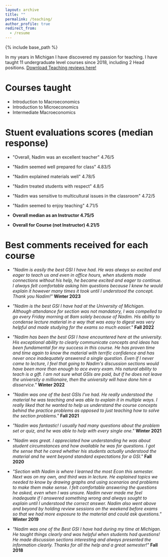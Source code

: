 ```yaml
---
layout: archive
title: ""
permalink: /teaching/
author_profile: true
redirect_from:
  - /resume
---
```


{% include base_path %}

In my years in Michigan I have discovered my passion for teaching. I have taught 11 undergraduate level courses since 2018, including 2 Head positions. <a href="https://nadimelayan.github.io/MyWebsite/teaching_reviews.pdf" download="teaching_reviews"> Download Teaching reviews here! </a>

Courses taught
======

- Introduction to Macroeconomics
- Introduction to Microeconomics
- Intermediate Macroeconomics

Stuent evaluations scores (median response)
======

- "Overall, Nadim was an excellent teacher" 4.76/5
- "Nadim seemed well prepared for class" 4.83/5
- "Nadim explained materials well" 4.78/5
- "Nadim treated students with respect" 4.8/5
- "Nadim was sensitive to multicultural issues in the classroom" 4.72/5
- "Nadim seemed to enjoy teaching" 4.71/5

- **Overall median as an Instructor 4.75/5**
- **Overall for Course (not Instructor) 4.21/5**

Best comments received for each course
======
- *"Nadim is easily the best GSI I have had. He was always so excited and eager to teach us and even in office hours, when students made connections without his help, he became excited and eager to continue. I always felt comfortable asking him questions because I knew he would explain it however many times it took until I understood the concept. Thank you Nadim!"* **Winter 2023**

- *"Nadim is the best GSI I have had at the University of Michigan. Although attendance for section was not mandatory, I was compelled to go every Friday morning at 8am solely because of Nadim. His abiltiy to condense lecture material in a way that was easy to digest was very helpful and made studying for the exams so much easier."* **Fall 2022**

- *"Nadim has been the best GSI I have encountered here at the university. His exceptional ability to clearly communicate concepts and ideas has been fundamental for my success in this course. He has proven time and time again to know the material with terrific confidence and has never once inadequately answered a single question. Even if I never came to lecture, I feel that going to Nadim's discussion sections would have been more than enough to ace every exam. His natural ability to teach is a gift. I am not sure what GSIs are paid, but if he does not leave the university a millionaire, then the university will have done him a disservice."* **Winter 2022**

- *"Nadim was one of the best GSIs I've had. He really understood the material he was teaching and was able to explain it in multiple ways. I really liked that he wanted to help us understand the course concepts behind the practice problems as opposed to just teaching how to solve the section problems."* **Fall 2021**

- *"Nadim was fantastic! I usually had many questions about the problem set or quiz, and he was able to help with every single one."* **Winter 2021**

- *"Nadim was great. I appreciated how understanding he was about student circumstances and how available he was for questions. I got the sense that he cared whether his students actually understood the material and he went beyond standard expectations for a GSI."* **Fall 2020**

- *"Section with Nadim is where I learned the most Econ this semester. Next was on my own, and third was in lecture. He explained topics we needed to know by drawing graphs and using scenarios and problems to make them make sense. I felt comfortable answering the questions he asked, even when I was unsure. Nadim never made me feel inadequate if I answered something wrong and always sought to explain until I understood the correct answer. Nadim also went above and beyond by holding review sessions on the weekend before exams so that we had more exposure to the material and could ask questions."* **Winter 2019**

- *"Nadim was one of the Best GSI I have had during my time at Michigan. He taught things clearly and was helpful when students had questions! He made discussion sections interesting and always presented the information clearly.
Thanks for all the help and a great semester!"* **Fall 2018**
